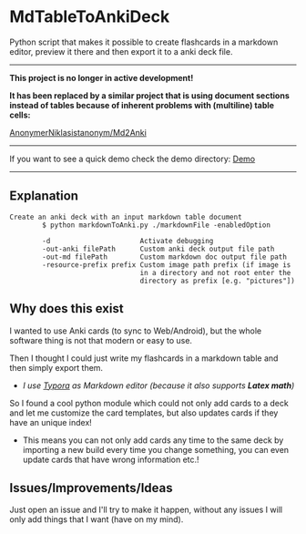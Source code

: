 # MdTableToAnkiDeck

Python script that makes it possible to create flashcards in a markdown editor, preview it there and then export it to a anki deck file.

---

**This project is no longer in active development!**

**It has been replaced by a similar project that is using document sections instead of tables because of inherent problems with (multiline) table cells:**

[AnonymerNiklasistanonym/Md2Anki](https://github.com/AnonymerNiklasistanonym/Md2Anki)

---

If you want to see a quick demo check the demo directory: [Demo](demo)

---

## Explanation

```
Create an anki deck with an input markdown table document
        $ python markdownToAnki.py ./markdownFile -enabledOption

        -d                      Activate debugging
        -out-anki filePath      Custom anki deck output file path
        -out-md filePath        Custom markdown doc output file path
        -resource-prefix prefix Custom image path prefix (if image is
                                in a directory and not root enter the
                                directory as prefix [e.g. "pictures"])
```

## Why does this exist

I wanted to use Anki cards (to sync to Web/Android),  but the whole software thing is not that modern or easy to use.

Then I thought I could just write my flashcards in a markdown table and then simply export them.

- *I use [Typora](https://typora.io/) as Markdown editor (because it also supports **Latex math**)*

So I found a cool python module which could not only add cards to a deck and let me customize the card templates, but also updates cards if they have an unique index!

- This means you can not only add cards any time to the same deck by importing a new build every time you change something, you can even update cards that have wrong information etc.!

## Issues/Improvements/Ideas

Just open an issue and I'll try to make it happen, without any issues I will only add things that I want (have on my mind).

